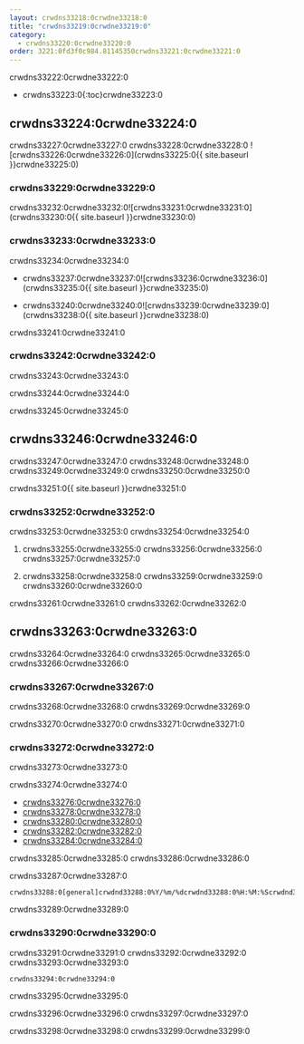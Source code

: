 ```yaml
---
layout: crwdns33218:0crwdne33218:0
title: "crwdns33219:0crwdne33219:0"
category:
  - crwdns33220:0crwdne33220:0
order: 3221:0fd3f0c984.81145350crwdns33221:0crwdne33221:0
---
```

crwdns33222:0crwdne33222:0

- crwdns33223:0{:toc}crwdne33223:0

## crwdns33224:0crwdne33224:0

crwdns33227:0crwdne33227:0 crwdns33228:0crwdne33228:0 ![crwdns33226:0crwdne33226:0](crwdns33225:0{{ site.baseurl }}crwdne33225:0)

### crwdns33229:0crwdne33229:0

crwdns33232:0crwdne33232:0![crwdns33231:0crwdne33231:0](crwdns33230:0{{ site.baseurl }}crwdne33230:0)

### crwdns33233:0crwdne33233:0

crwdns33234:0crwdne33234:0

- crwdns33237:0crwdne33237:0![crwdns33236:0crwdne33236:0](crwdns33235:0{{ site.baseurl }}crwdne33235:0)

- crwdns33240:0crwdne33240:0![crwdns33239:0crwdne33239:0](crwdns33238:0{{ site.baseurl }}crwdne33238:0)

crwdns33241:0crwdne33241:0

### crwdns33242:0crwdne33242:0

crwdns33243:0crwdne33243:0

crwdns33244:0crwdne33244:0

crwdns33245:0crwdne33245:0

## crwdns33246:0crwdne33246:0

crwdns33247:0crwdne33247:0 crwdns33248:0crwdne33248:0 crwdns33249:0crwdne33249:0 crwdns33250:0crwdne33250:0

crwdns33251:0{{ site.baseurl }}crwdne33251:0

### crwdns33252:0crwdne33252:0

crwdns33253:0crwdne33253:0 crwdns33254:0crwdne33254:0

1. crwdns33255:0crwdne33255:0 crwdns33256:0crwdne33256:0 crwdns33257:0crwdne33257:0

2. crwdns33258:0crwdne33258:0 crwdns33259:0crwdne33259:0 crwdns33260:0crwdne33260:0

crwdns33261:0crwdne33261:0 crwdns33262:0crwdne33262:0

## crwdns33263:0crwdne33263:0

crwdns33264:0crwdne33264:0 crwdns33265:0crwdne33265:0 crwdns33266:0crwdne33266:0

### crwdns33267:0crwdne33267:0

crwdns33268:0crwdne33268:0 crwdns33269:0crwdne33269:0

crwdns33270:0crwdne33270:0 crwdns33271:0crwdne33271:0

### crwdns33272:0crwdne33272:0

crwdns33273:0crwdne33273:0

crwdns33274:0crwdne33274:0

- [crwdns33276:0crwdne33276:0](crwdns33275:0crwdne33275:0)
- [crwdns33278:0crwdne33278:0](crwdns33277:0crwdne33277:0)
- [crwdns33280:0crwdne33280:0](crwdns33279:0crwdne33279:0)
- [crwdns33282:0crwdne33282:0](crwdns33281:0crwdne33281:0)
- [crwdns33284:0crwdne33284:0](crwdns33283:0crwdne33283:0)

crwdns33285:0crwdne33285:0 crwdns33286:0crwdne33286:0

crwdns33287:0crwdne33287:0

    crwdns33288:0[general]crwdnd33288:0%Y/%m/%dcrwdnd33288:0%H:%M:%Scrwdnd33288:0{instance_id}crwdne33288:0
    

crwdns33289:0crwdne33289:0

### crwdns33290:0crwdne33290:0

crwdns33291:0crwdne33291:0 crwdns33292:0crwdne33292:0 crwdns33293:0crwdne33293:0

    crwdns33294:0crwdne33294:0
    

crwdns33295:0crwdne33295:0

crwdns33296:0crwdne33296:0 crwdns33297:0crwdne33297:0

crwdns33298:0crwdne33298:0 crwdns33299:0crwdne33299:0

<!---## Health Monitoring Metrics

CloudWatch integration enables the following custom metrics for health monitoring:

 * `ContainersReserved` gives you a view of usage over time for capacity planning and budget estimation.
 * `ContainersLeaked` should be 0 or close to 0, an increase indicates a potential infrastructure issue.
 * `ContainersAvailable` is used for Auto Scaling.  If the value is too high, consider shutting some machines down, if the value is too low, consider starting up machines.

 * `circle.run-queue.builds` and `circle.run-queue.containers` expresses the degree to which the system is under-provisioned  and number of queued builds that are not running.  Ideally, the ASG will account for this as well.  Values that are too high may indicate an outage or incident.

 * `circle.state.running-builds` provides a general insight into current usage.

 * Note that `circle.state.num-masters` includes the web server host in the Services machine that does **not** run any builds.  That means the following:
   * If the value is 0, there is an outage or system is in maintenance.  Risk of dropping some github hooks.
   * If the value is 1, there are no Builders, so web traffic and GitHub hooks are accepted, but not run.
   * If the value is 1 + n, there are n builders running and visible to the system. If this is less than the total number of builders launched through AWS, your builders are most likely not launching correctly. If builds are queueing, but this number says you have builders available to the system, you may need to launch more builders.
--->